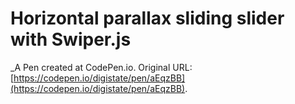 # Horizontal parallax sliding slider  with Swiper.js
 _A Pen created at CodePen.io. Original URL: [https://codepen.io/digistate/pen/aEqzBB](https://codepen.io/digistate/pen/aEqzBB).

 